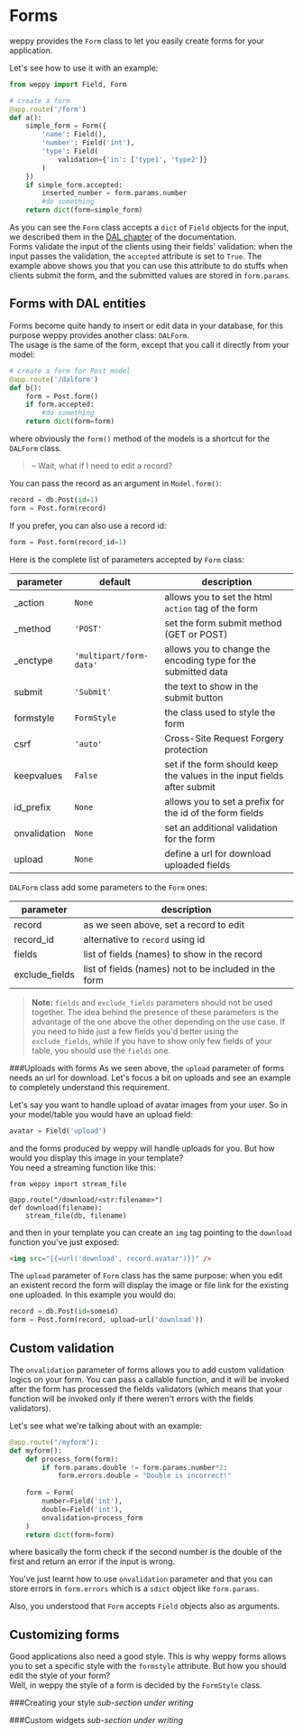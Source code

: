 Forms
=====

weppy provides the `Form` class to let you easily create forms for your application.

Let's see how to use it with an example:

```python
from weppy import Field, Form

# create a form
@app.route('/form')
def a():
    simple_form = Form({
        'name': Field(),
        'number': Field('int'),
        'type': Field(
            validation={'in': ['type1', 'type2']}
        )
    })
    if simple_form.accepted:
        inserted_number = form.params.number
        #do something
    return dict(form=simple_form)
```

As you can see the `Form` class accepts a `dict` of `Field` objects for the input, we described them in the [DAL chapter](./dal#fields) of the documentation.   
Forms validate the input of the clients using their fields' validation: when the input passes the validation, the `accepted` attribute is set to `True`. The example above shows you that you can use this attribute to do stuffs when clients submit the form, and the submitted values are stored in `form.params`.

Forms with DAL entities
-----------------------
Forms become quite handy to insert or edit data in your database, for this purpose weppy provides another class: `DALForm`.   
The usage is the same of the form, except that you call it directly from your model:

```python
# create a form for Post model
@app.route('/dalform')
def b():
    form = Post.form()
    if form.accepted:
        #do something
    return dict(form=form)
```

where obviously the `form()` method of the models is a shortcut for the `DALForm` class.

> – Wait, what if I need to edit a record?

You can pass the record as an argument in `Model.form()`:

```python
record = db.Post(id=1)
form = Post.form(record)
```

If you prefer, you can also use a record id:

```python
form = Post.form(record_id=1)
```

Here is the complete list of parameters accepted by `Form` class:

| parameter | default | description |
| --- | --- | --- |
| _action | `None` | allows you to set the html `action` tag of the form |
| _method | `'POST'` | set the form submit method (GET or POST) |
| _enctype | `'multipart/form-data'` | allows you to change the encoding type for the submitted data |
| submit | `'Submit'` | the text to show in the submit button |
| formstyle | `FormStyle` | the class used to style the form |
| csrf | `'auto'` | Cross-Site Request Forgery protection |
| keepvalues | `False` | set if the form should keep the values in the input fields after submit |
| id_prefix | `None` | allows you to set a prefix for the id of the form fields |
| onvalidation | `None` | set an additional validation for the form |
| upload | `None` | define a url for download uploaded fields |

`DALForm` class add some parameters to the `Form` ones:

| parameter | description |
| --- | --- |
| record | as we seen above, set a record to edit |
| record_id | alternative to `record` using id |
| fields | list of fields (names) to show in the record |
| exclude_fields | list of fields (names) not to be included in the form |

> **Note:** `fields` and `exclude_fields` parameters should not be used together. The idea behind the presence of these parameters is the advantage of the one above the other depending on the use case. If you need to hide just a few fields you'd better using the `exclude_fields`, while if you have to show only few fields of your table, you should use the `fields` one.

###Uploads with forms
As we seen above, the `upload` parameter of forms needs an url for download. Let's focus a bit on uploads and see an example to completely understand this requirement.

Let's say you want to handle upload of avatar images from your user. So in your model/table you would have an upload field:

```python
avatar = Field('upload')
```

and the forms produced by weppy will handle uploads for you. But how would you display this image in your template?   
You need a streaming function like this:

```
from weppy import stream_file 

@app.route("/download/<str:filename>")
def download(filename):
    stream_file(db, filename)
```

and then in your template you can create an `img` tag pointing to the `download` function you've just exposed:

```html
<img src="{{=url('download', record.avatar')}}" />
```

The `upload` parameter of `Form` class has the same purpose: when you edit an existent record the form will display the image or file link for the existing one uploaded. In this example you would do:

```python
record = db.Post(id=someid)
form = Post.form(record, upload=url('download'))
```

Custom validation
-----------------
The `onvalidation` parameter of forms allows you to add custom validation logics on your form. You can pass a callable function, and it will be invoked after the form has processed the fields validators (which means that your function will be invoked only if there weren't errors with the fields validators).

Let's see what we're talking about with an example:

```python
@app.route("/myform"):
def myform():
    def process_form(form):
        if form.params.double != form.params.number*2:
            form.errors.double = "Double is incorrect!"
    
    form = Form(
        number=Field('int'), 
        double=Field('int'),
        onvalidation=process_form
    )
    return dict(form=form)
```

where basically the form check if the second number is the double of the first and return an error if the input is wrong.

You've just learnt how to use `onvalidation` parameter and that you can store errors in `form.errors` which is a `sdict` object like `form.params`.

Also, you understood that `Form` accepts `Field` objects also as arguments.

Customizing forms
-----------------
Good applications also need a good style. This is why weppy forms allows you to set a specific style with the `formstyle` attribute. But how you should edit the style of your form?   
Well, in weppy the style of a form is decided by the `FormStyle` class.

###Creating your style
*sub-section under writing*

###Custom widgets
*sub-section under writing*
